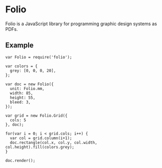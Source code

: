 # Folio

Folio is a JavaScript library for programming graphic design systems as PDFs.

## Example
```
var Folio = require('folio');

var colors = {
  grey: [0, 0, 0, 20],
};

var doc = new Folio({
  unit: Folio.mm,
  width: 85,
  height: 55,
  bleed: 3,
});

var grid = new Folio.Grid({
  cols: 5
}, doc);

for(var i = 0; i < grid.cols; i++) {
  var col = grid.column(i+1);
  doc.rectangle(col.x, col.y, col.width, col.height).fill(colors.grey);
}

doc.render();
```
